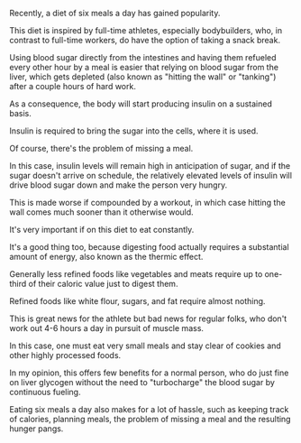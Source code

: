 Recently, a diet of six meals a day has gained popularity. 

This diet is inspired by  full-time  athletes,  especially  bodybuilders,  who,  in  contrast  to  full-time workers, do have the option of taking a snack break. 

Using blood sugar directly from the intestines and having them refueled every other hour by a meal is easier that  relying  on  blood  sugar  from  the liver,  which  gets  depleted (also known as "hitting  the  wall"  or  "tanking")  after  a  couple  hours  of  hard  work. 

As  a consequence, the body will start producing insulin on a sustained basis. 

Insulin is required to bring the sugar into the cells, where it is used. 

Of course, there's the problem  of  missing  a  meal. 

In  this  case,  insulin  levels  will  remain  high  in anticipation  of  sugar,  and  if  the  sugar  doesn't  arrive  on  schedule,  the  relatively elevated levels of insulin will drive blood sugar down and make the person very hungry. 

This is made worse if compounded by a workout, in which case hitting the  wall  comes  much  sooner  than  it  otherwise  would. 

It's  very  important  if  on this diet to eat constantly. 

It's a good thing too, because digesting food actually requires  a  substantial  amount  of  energy,  also  known  as  the  thermic  effect. 

Generally less refined foods like vegetables and meats require up to one-third of their caloric value just to digest them. 

Refined foods like white flour, sugars, and fat  require  almost  nothing. 

This  is  great  news  for  the  athlete  but  bad  news  for regular folks, who don't work out 4-6 hours a day in pursuit of muscle mass. 

In this  case,  one  must  eat  very  small  meals  and  stay  clear  of  cookies  and  other highly  processed  foods. 

In  my  opinion,  this  offers  few  benefits  for  a  normal person, who do just fine on liver glycogen without the need to "turbocharge" the blood sugar by continuous fueling. 

Eating six meals a day also makes for a lot of hassle, such as keeping track of calories, planning meals, the problem of missing a meal and the resulting hunger pangs.